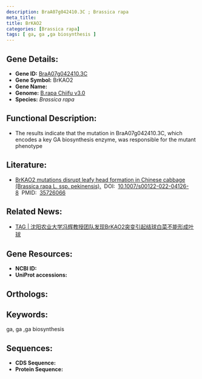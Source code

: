 ```yaml
---
description: BraA07g042410.3C ; Brassica rapa
meta_title:
title: BrKAO2
categories: [Brassica rapa]
tags: [ ga, ga ,ga biosynthesis ]
---
```


## Gene Details:
- **Gene ID:**	[BraA07g042410.3C]()
- **Gene Symbol:** BrKAO2
- **Gene Name:** 
- **Genome:** [B.rapa Chiifu v3.0]()
- **Species:** *Brassica rapa*

## Functional Description:
   - The results indicate that the mutation in BraA07g042410.3C, which encodes a key GA biosynthesis enzyme, was responsible for the mutant phenotype

## Literature:
   - [BrKAO2 mutations disrupt leafy head formation in Chinese cabbage (Brassica rapa L. ssp. pekinensis).]( https://link.springer.com/article/10.1007/s00122-022-04126-8)&nbsp;&nbsp;DOI:&nbsp;&nbsp;[10.1007/s00122-022-04126-8](https://link.springer.com/article/10.1007/s00122-022-04126-8)&nbsp;&nbsp;PMID:&nbsp;&nbsp;[35726066](https://pubmed.ncbi.nlm.nih.gov/35726066/)

## Related News:
   - [TAG | 沈阳农业大学冯辉教授团队发现BrKAO2突变引起结球白菜不能形成叶球](https://mp.weixin.qq.com/s?__biz=Mzg3MDEwNDEyMg==&mid=2247531875&idx=8&sn=5053c7fc31d6a598538c7105715009f5&chksm=ce90d036f9e759206243cc138fb197fc92c19e152135e783cabdf75ebd38707a1cf56fafa006&scene=27#wechat_redirect)

## Gene Resources:
- **NCBI ID:** [](https://www.ncbi.nlm.nih.gov/gene/?term=)
- **UniProt accessions:** [](https://www.uniprot.org/uniprotkb//entry)

## Orthologs:


## Keywords:
ga, ga ,ga biosynthesis

## Sequences:
- **CDS Sequence:**
- **Protein Sequence:**
